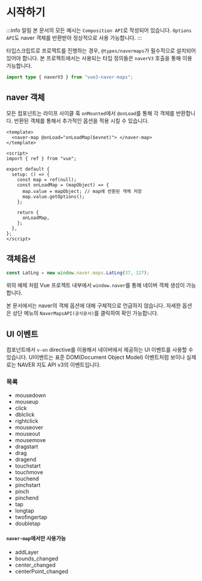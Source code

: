 # 시작하기

:::info 알림
본 문서의 모든 예시는 `Composition API`로 작성되어 있습니다. `Options API`도 naver 객체를 반환받아 정상적으로 사용 가능합니다.
:::

타입스크립트로 프로젝트를 진행하는 경우, `@types/navermaps`가 필수적으로 설치되어 있어야 합니다. 본 프로젝트에서는 사용되는 타입 정의들은 `naverV3` 호출을 통해 이용 가능합니다.

```ts
import type { naverV3 } from "vue3-naver-maps";
```

## naver 객체

모든 컴포넌트는 라이프 사이클 훅 `onMounted`에서 `@onLoad`를 통해 각 객체를 반환합니다. 반환된 객체를 통해서 추가적인 옵션을 적용 시킬 수 있습니다.

```vue
<template>
  <naver-map @onLoad="onLoadMap($evnet)"> </naver-map>
</template>

<script>
import { ref } from "vue";

export default {
  setup: () => {
    const map = ref(null);
    const onLoadMap = (mapObject) => {
      map.value = mapObject; // map에 반환된 객체 저장
      map.value.getOptions();
    };

    return {
      onLoadMap,
    };
  },
};
</script>
```

## 객체옵션

```js
const LatLng = new window.naver.maps.LatLng(37, 127);
```

위의 예제 처럼 Vue 프로젝트 내부에서 `window.naver`를 통해 네이버 객체 생성이 가능 합니다.

본 문서에서는 naver의 객체 옵션에 대해 구체적으로 언급하지 않습니다. 자세한 옵션은 상단 메뉴의 `NaverMapsAPI(공식문서)`를 클릭하여 확인 가능합니다.

## UI 이벤트

컴포넌트에서 `v-on` directive를 이용해서 네이버에서 제공하는 UI 이벤트를 사용할 수 있습니다. UI이벤트는 표준 DOM(Document Object Model) 이벤트처럼 보이나 실제로는 NAVER 지도 API v3의 이벤트입니다.

### 목록

- mousedown
- mouseup
- click
- dblclick
- rightclick
- mouseover
- mouseout
- mousemove
- dragstart
- drag
- dragend
- touchstart
- touchmove
- touchend
- pinchstart
- pinch
- pinchend
- tap
- longtap
- twofingertap
- doubletap

#### `naver-map`에서만 사용가능

- addLayer
- bounds_changed
- center_changed
- centerPoint_changed
